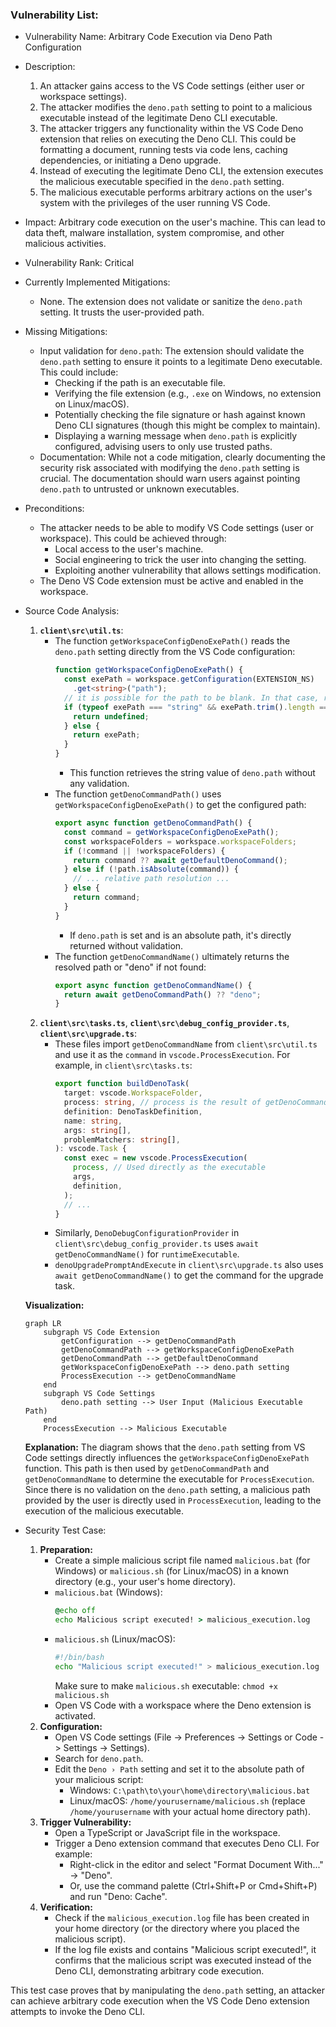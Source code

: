 ### Vulnerability List:

- Vulnerability Name: Arbitrary Code Execution via Deno Path Configuration
- Description:
    1. An attacker gains access to the VS Code settings (either user or workspace settings).
    2. The attacker modifies the `deno.path` setting to point to a malicious executable instead of the legitimate Deno CLI executable.
    3. The attacker triggers any functionality within the VS Code Deno extension that relies on executing the Deno CLI. This could be formatting a document, running tests via code lens, caching dependencies, or initiating a Deno upgrade.
    4. Instead of executing the legitimate Deno CLI, the extension executes the malicious executable specified in the `deno.path` setting.
    5. The malicious executable performs arbitrary actions on the user's system with the privileges of the user running VS Code.
- Impact: Arbitrary code execution on the user's machine. This can lead to data theft, malware installation, system compromise, and other malicious activities.
- Vulnerability Rank: Critical
- Currently Implemented Mitigations:
    - None. The extension does not validate or sanitize the `deno.path` setting. It trusts the user-provided path.
- Missing Mitigations:
    - Input validation for `deno.path`: The extension should validate the `deno.path` setting to ensure it points to a legitimate Deno executable. This could include:
        - Checking if the path is an executable file.
        - Verifying the file extension (e.g., `.exe` on Windows, no extension on Linux/macOS).
        - Potentially checking the file signature or hash against known Deno CLI signatures (though this might be complex to maintain).
        - Displaying a warning message when `deno.path` is explicitly configured, advising users to only use trusted paths.
    - Documentation: While not a code mitigation, clearly documenting the security risk associated with modifying the `deno.path` setting is crucial. The documentation should warn users against pointing `deno.path` to untrusted or unknown executables.
- Preconditions:
    - The attacker needs to be able to modify VS Code settings (user or workspace). This could be achieved through:
        - Local access to the user's machine.
        - Social engineering to trick the user into changing the setting.
        - Exploiting another vulnerability that allows settings modification.
    - The Deno VS Code extension must be active and enabled in the workspace.
- Source Code Analysis:
    1. **`client\src\util.ts`**:
        - The function `getWorkspaceConfigDenoExePath()` reads the `deno.path` setting directly from the VS Code configuration:
          ```typescript
          function getWorkspaceConfigDenoExePath() {
            const exePath = workspace.getConfiguration(EXTENSION_NS)
              .get<string>("path");
            // it is possible for the path to be blank. In that case, return undefined
            if (typeof exePath === "string" && exePath.trim().length === 0) {
              return undefined;
            } else {
              return exePath;
            }
          }
          ```
          - This function retrieves the string value of `deno.path` without any validation.
        - The function `getDenoCommandPath()` uses `getWorkspaceConfigDenoExePath()` to get the configured path:
          ```typescript
          export async function getDenoCommandPath() {
            const command = getWorkspaceConfigDenoExePath();
            const workspaceFolders = workspace.workspaceFolders;
            if (!command || !workspaceFolders) {
              return command ?? await getDefaultDenoCommand();
            } else if (!path.isAbsolute(command)) {
              // ... relative path resolution ...
            } else {
              return command;
            }
          }
          ```
          - If `deno.path` is set and is an absolute path, it's directly returned without validation.
        - The function `getDenoCommandName()` ultimately returns the resolved path or "deno" if not found:
          ```typescript
          export async function getDenoCommandName() {
            return await getDenoCommandPath() ?? "deno";
          }
          ```
    2. **`client\src\tasks.ts`**, **`client\src\debug_config_provider.ts`**, **`client\src\upgrade.ts`**:
        - These files import `getDenoCommandName` from `client\src\util.ts` and use it as the `command` in `vscode.ProcessExecution`. For example, in `client\src\tasks.ts`:
          ```typescript
          export function buildDenoTask(
            target: vscode.WorkspaceFolder,
            process: string, // process is the result of getDenoCommandName()
            definition: DenoTaskDefinition,
            name: string,
            args: string[],
            problemMatchers: string[],
          ): vscode.Task {
            const exec = new vscode.ProcessExecution(
              process, // Used directly as the executable
              args,
              definition,
            );
            // ...
          }
          ```
        - Similarly, `DenoDebugConfigurationProvider` in `client\src\debug_config_provider.ts` uses `await getDenoCommandName()` for `runtimeExecutable`.
        - `denoUpgradePromptAndExecute` in `client\src\upgrade.ts` also uses `await getDenoCommandName()` to get the command for the upgrade task.

    **Visualization:**

    ```mermaid
    graph LR
        subgraph VS Code Extension
            getConfiguration --> getDenoCommandPath
            getDenoCommandPath --> getWorkspaceConfigDenoExePath
            getDenoCommandPath --> getDefaultDenoCommand
            getWorkspaceConfigDenoExePath --> deno.path setting
            ProcessExecution --> getDenoCommandName
        end
        subgraph VS Code Settings
            deno.path setting --> User Input (Malicious Executable Path)
        end
        ProcessExecution --> Malicious Executable
    ```

    **Explanation:** The diagram shows that the `deno.path` setting from VS Code settings directly influences the `getWorkspaceConfigDenoExePath` function. This path is then used by `getDenoCommandPath` and `getDenoCommandName` to determine the executable for `ProcessExecution`.  Since there is no validation on the `deno.path` setting, a malicious path provided by the user is directly used in `ProcessExecution`, leading to the execution of the malicious executable.

- Security Test Case:
    1. **Preparation:**
        - Create a simple malicious script file named `malicious.bat` (for Windows) or `malicious.sh` (for Linux/macOS) in a known directory (e.g., your user's home directory).
        - `malicious.bat` (Windows):
          ```bat
          @echo off
          echo Malicious script executed! > malicious_execution.log
          ```
        - `malicious.sh` (Linux/macOS):
          ```sh
          #!/bin/bash
          echo "Malicious script executed!" > malicious_execution.log
          ```
          Make sure to make `malicious.sh` executable: `chmod +x malicious.sh`
        - Open VS Code with a workspace where the Deno extension is activated.
    2. **Configuration:**
        - Open VS Code settings (File -> Preferences -> Settings or Code -> Settings -> Settings).
        - Search for `deno.path`.
        - Edit the `Deno › Path` setting and set it to the absolute path of your malicious script:
            - Windows:  `C:\path\to\your\home\directory\malicious.bat`
            - Linux/macOS: `/home/yourusername/malicious.sh` (replace `/home/yourusername` with your actual home directory path).
    3. **Trigger Vulnerability:**
        - Open a TypeScript or JavaScript file in the workspace.
        - Trigger a Deno extension command that executes Deno CLI. For example:
            - Right-click in the editor and select "Format Document With..." -> "Deno".
            - Or, use the command palette (Ctrl+Shift+P or Cmd+Shift+P) and run "Deno: Cache".
    4. **Verification:**
        - Check if the `malicious_execution.log` file has been created in your home directory (or the directory where you placed the malicious script).
        - If the log file exists and contains "Malicious script executed!", it confirms that the malicious script was executed instead of the Deno CLI, demonstrating arbitrary code execution.

This test case proves that by manipulating the `deno.path` setting, an attacker can achieve arbitrary code execution when the VS Code Deno extension attempts to invoke the Deno CLI.

